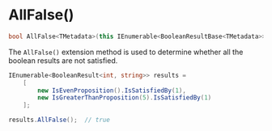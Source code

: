 # AllFalse()

```csharp
bool AllFalse<TMetadata>(this IEnumerable<BooleanResultBase<TMetadata>> results)
```
The `AllFalse()` extension method is used to determine whether all the boolean results are not satisfied.

```csharp
IEnumerable<BooleanResult<int, string>> results = 
    [
        new IsEvenProposition().IsSatisfiedBy(1),
        new IsGreaterThanProposition(5).IsSatisfiedBy(1)
    ];

results.AllFalse();  // true
```